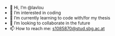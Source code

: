 - 👋 Hi, I’m @lavlou
- 👀 I’m interested in coding
- 🌱 I’m currently learning to code with/for my thesis
- 💞️ I’m looking to collaborate in the future
- 📫 How to reach me: s1085870@stud.sbg.ac.at

<!---
lavlou/lavlou is a ✨ special ✨ repository because its `README.md` (this file) appears on your GitHub profile.
You can click the Preview link to take a look at your changes.
--->
